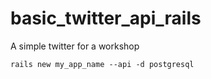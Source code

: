 # basic_twitter_api_rails
A simple twitter for a workshop


`rails new my_app_name --api -d postgresql`